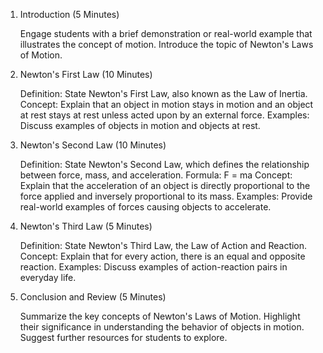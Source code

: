 1. Introduction (5 Minutes)

   Engage students with a brief demonstration or real-world example that illustrates the concept of motion.
   Introduce the topic of Newton's Laws of Motion.

2. Newton's First Law (10 Minutes)

   Definition: State Newton's First Law, also known as the Law of Inertia.
   Concept: Explain that an object in motion stays in motion and an object at rest stays at rest unless acted upon by an external force.
   Examples: Discuss examples of objects in motion and objects at rest.

3. Newton's Second Law (10 Minutes)

   Definition: State Newton's Second Law, which defines the relationship between force, mass, and acceleration.
   Formula: F = ma
   Concept: Explain that the acceleration of an object is directly proportional to the force applied and inversely proportional to its mass.
   Examples: Provide real-world examples of forces causing objects to accelerate.

4. Newton's Third Law (5 Minutes)

   Definition: State Newton's Third Law, the Law of Action and Reaction.
   Concept: Explain that for every action, there is an equal and opposite reaction.
   Examples: Discuss examples of action-reaction pairs in everyday life.

5. Conclusion and Review (5 Minutes)

   Summarize the key concepts of Newton's Laws of Motion.
   Highlight their significance in understanding the behavior of objects in motion.
   Suggest further resources for students to explore.
